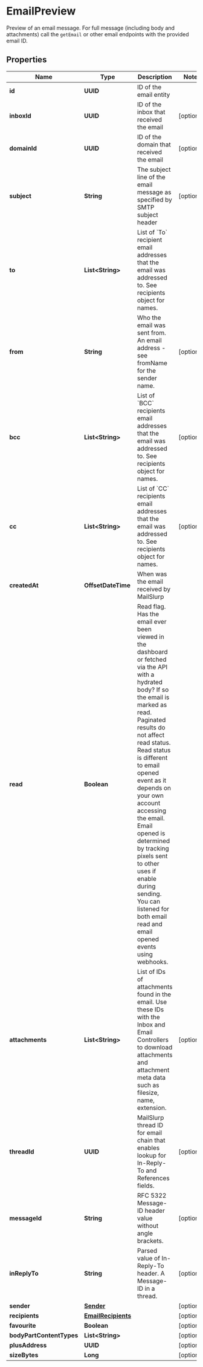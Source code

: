 

# EmailPreview

Preview of an email message. For full message (including body and attachments) call the `getEmail` or other email endpoints with the provided email ID.

## Properties

| Name | Type | Description | Notes |
|------------ | ------------- | ------------- | -------------|
|**id** | **UUID** | ID of the email entity |  |
|**inboxId** | **UUID** | ID of the inbox that received the email |  [optional] |
|**domainId** | **UUID** | ID of the domain that received the email |  [optional] |
|**subject** | **String** | The subject line of the email message as specified by SMTP subject header |  [optional] |
|**to** | **List&lt;String&gt;** | List of &#x60;To&#x60; recipient email addresses that the email was addressed to. See recipients object for names. |  |
|**from** | **String** | Who the email was sent from. An email address - see fromName for the sender name. |  [optional] |
|**bcc** | **List&lt;String&gt;** | List of &#x60;BCC&#x60; recipients email addresses that the email was addressed to. See recipients object for names. |  [optional] |
|**cc** | **List&lt;String&gt;** | List of &#x60;CC&#x60; recipients email addresses that the email was addressed to. See recipients object for names. |  [optional] |
|**createdAt** | **OffsetDateTime** | When was the email received by MailSlurp |  |
|**read** | **Boolean** | Read flag. Has the email ever been viewed in the dashboard or fetched via the API with a hydrated body? If so the email is marked as read. Paginated results do not affect read status. Read status is different to email opened event as it depends on your own account accessing the email. Email opened is determined by tracking pixels sent to other uses if enable during sending. You can listened for both email read and email opened events using webhooks. |  |
|**attachments** | **List&lt;String&gt;** | List of IDs of attachments found in the email. Use these IDs with the Inbox and Email Controllers to download attachments and attachment meta data such as filesize, name, extension. |  [optional] |
|**threadId** | **UUID** | MailSlurp thread ID for email chain that enables lookup for In-Reply-To and References fields. |  [optional] |
|**messageId** | **String** | RFC 5322 Message-ID header value without angle brackets. |  [optional] |
|**inReplyTo** | **String** | Parsed value of In-Reply-To header. A Message-ID in a thread. |  [optional] |
|**sender** | [**Sender**](Sender) |  |  [optional] |
|**recipients** | [**EmailRecipients**](EmailRecipients) |  |  [optional] |
|**favourite** | **Boolean** |  |  [optional] |
|**bodyPartContentTypes** | **List&lt;String&gt;** |  |  [optional] |
|**plusAddress** | **UUID** |  |  [optional] |
|**sizeBytes** | **Long** |  |  [optional] |



